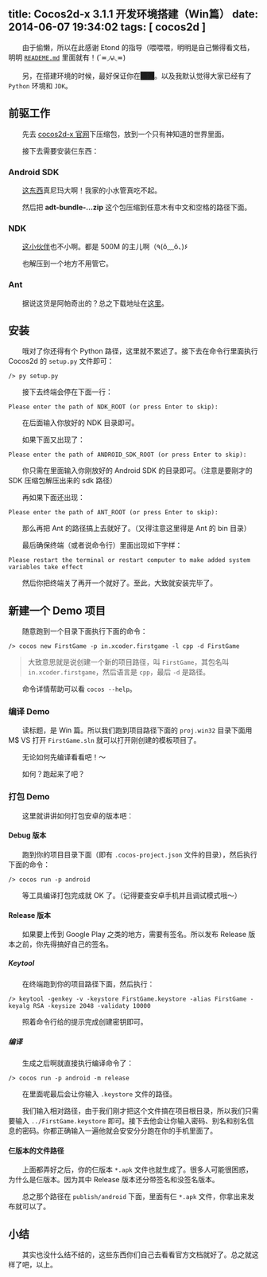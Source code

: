 title: Cocos2d-x 3.1.1 开发环境搭建（Win篇）
date: 2014-06-07 19:34:02
tags: [ cocos2d ]
---

　　由于偷懒，所以在此感谢 Etond 的指导（喂喂喂，明明是自己懒得看文档，明明 [`READEME.md`](README) 里面就有！(´≖◞౪◟≖)

　　另，在搭建环境的时候，最好保证你在<span style="background: #222;">墙外</span>。以及我默认觉得大家已经有了 `Python` 环境和 `JDK`。

## 前驱工作

　　先去 [cocos2d-x 官网](http://www.cocos2d-x.org/download)下压缩包，放到一个只有神知道的世界里面。

　　接下去需要安装仨东西：

### Android SDK

　　[这东西](http://developer.android.com/sdk/index.html#download)真尼玛大啊！我家的小水管真吃不起。

　　然后把 **adt-bundle-...zip** 这个包压缩到任意木有中文和空格的路径下面。

### NDK

　　[这小伙伴](http://developer.android.com/tools/sdk/ndk/index.html#download)也不小啊。都是 500M 的主儿啊（٩(ŏ﹏ŏ、)۶

　　也解压到一个地方不用管它。

### Ant

　　据说这货是阿帕奇出的？总之下载地址在[这里](http://ant.apache.org/bindownload.cgi)。

## 安装

　　哦对了你还得有个 Python 路径，这里就不累述了。接下去在命令行里面执行 Cocos2d 的 `setup.py` 文件即可：

```shell
/> py setup.py
```

　　接下去终端会停在下面一行：

```shell
Please enter the path of NDK_ROOT (or press Enter to skip):
```

　　在后面输入你放好的 NDK 目录即可。

　　如果下面又出现了：

```shell
Please enter the path of ANDROID_SDK_ROOT (or press Enter to skip):
```

　　你只需在里面输入你刚放好的 Android SDK 的目录即可。（注意是要刚才的 SDK 压缩包解压出来的 sdk 路径）

　　再如果下面还出现：

```shell
Please enter the path of ANT_ROOT (or press Enter to skip):
```

　　那么再把 Ant 的路径搞上去就好了。（又得注意这里得是 Ant 的 bin 目录）

　　最后确保终端（或者说命令行）里面出现如下字样：

```shell
Please restart the terminal or restart computer to make added system variables take effect
```

　　然后你把终端关了再开一个就好了。至此，大致就安装完毕了。

## 新建一个 Demo 项目

　　随意跑到一个目录下面执行下面的命令：

```shell
/> cocos new FirstGame -p in.xcoder.firstgame -l cpp -d FirstGame
```

> 大致意思就是说创建一个新的项目路径，叫 `FirstGame`，其包名叫 `in.xcoder.firstgame`，然后语言是 `cpp`，最后 `-d` 是路径。

　　命令详情帮助可以看 `cocos --help`。

### 编译 Demo

　　读标题，是 Win 篇。所以我们跑到项目路径下面的 `proj.win32` 目录下面用 M$ VS 打开 `FirstGame.sln` 就可以打开刚创建的模板项目了。

　　无论如何先编译看看吧！～

　　如何？跑起来了吧？

### 打包 Demo

　　这里就讲讲如何打包安卓的版本吧：

#### Debug 版本

　　跑到你的项目目录下面（即有 `.cocos-project.json` 文件的目录），然后执行下面的命令：

```shell
/> cocos run -p android
```

　　等工具编译打包完成就 OK 了。（记得要查安卓手机并且调试模式哦～）

#### Release 版本

　　如果要上传到 Google Play 之类的地方，需要有签名。所以发布 Release 版本之前，你先得搞好自己的签名。

##### Keytool

　　在终端跑到你的项目路径下面，然后执行：

```shell
/> keytool -genkey -v -keystore FirstGame.keystore -alias FirstGame -keyalg RSA -keysize 2048 -validaty 10000
```

　　照着命令行给的提示完成创建密钥即可。

##### 编译

　　生成之后啊就直接执行编译命令了：

```shell
/> cocos run -p android -m release
```

　　在里面呢最后会让你输入 `.keystore` 文件的路径。

　　我们输入相对路径，由于我们刚才把这个文件搞在项目根目录，所以我们只需要输入 `../FirstGame.keystore` 即可。接下去他会让你输入密码、别名和别名信息的密码。你都正确输入一遍他就会安安分分跑在你的手机里面了。

#### 仨版本的文件路径

　　上面都弄好之后，你的仨版本 `*.apk` 文件也就生成了。很多人可能很困惑，为什么是仨版本。因为其中 Release 版本还分带签名和没签名版本。

　　总之那个路径在 `publish/android` 下面，里面有仨 `*.apk` 文件，你拿出来发布就可以了。

## 小结

　　其实也没什么结不结的，这些东西你们自己去看看官方文档就好了。总之就这样了吧，以上。
